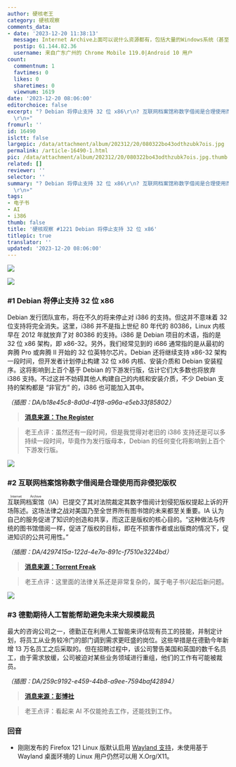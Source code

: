 ```yaml
---
author: 硬核老王
category: 硬核观察
comments_data:
- date: '2023-12-20 11:38:13'
  message: Internet Archive上面可以说什么资源都有，包括大量的Windows系统（甚至包括不少泄露或公开发布的测试版）。如果要打击盗版，这些资源可能也会被删除。
  postip: 61.144.82.36
  username: 来自广东广州的 Chrome Mobile 119.0|Android 10 用户
count:
  commentnum: 1
  favtimes: 0
  likes: 0
  sharetimes: 0
  viewnum: 1619
date: '2023-12-20 08:06:00'
editorchoice: false
excerpt: "? Debian 将停止支持 32 位 x86\r\n? 互联网档案馆称数字借阅是合理使用而非侵犯版权\r\n? 德勤期待人工智能帮助避免未来大规模裁员\r\n»
  \r\n»"
fromurl: ''
id: 16490
islctt: false
largepic: /data/attachment/album/202312/20/080322bo43odthzubk7ois.jpg
permalink: /article-16490-1.html
pic: /data/attachment/album/202312/20/080322bo43odthzubk7ois.jpg.thumb.jpg
related: []
reviewer: ''
selector: ''
summary: "? Debian 将停止支持 32 位 x86\r\n? 互联网档案馆称数字借阅是合理使用而非侵犯版权\r\n? 德勤期待人工智能帮助避免未来大规模裁员\r\n»
  \r\n»"
tags:
- 电子书
- AI
- i386
thumb: false
title: '硬核观察 #1221 Debian 将停止支持 32 位 x86'
titlepic: true
translator: ''
updated: '2023-12-20 08:06:00'
---
```


![](/data/attachment/album/202312/20/080322bo43odthzubk7ois.jpg)


![](/data/attachment/album/202312/20/080335a5t5i5ttht7b454m.png)


### #1 Debian 将停止支持 32 位 x86


Debian 发行团队宣布，将在不久的将来停止对 i386 的支持。但这并不意味着 32 位支持将完全消失。这里，i386 并不是指上世纪 80 年代的 80386，Linux 内核早在 2012 年就放弃了对 80386 的支持。i386 是 Debian 项目的术语，指的是 32 位 x86 架构，即 x86-32。另外，我们经常见到的 i686 通常指的是从最初的奔腾 Pro 或奔腾 II 开始的 32 位英特尔芯片。Debian 还将继续支持 x86-32 架构一段时间，但开发者计划停止构建 32 位 x86 内核、安装介质和 Debian 安装程序。这将影响到上百个基于 Debian 的下游发行版，估计它们大多数也将放弃 i386 支持。不过这并不妨碍其他人构建自己的内核和安装介质，不少 Debian 支持的架构都是 “非官方” 的，i386 也可能加入其中。


*（插图：DA/b18e45c8-8d0d-41f8-a96a-e5eb33f85802）*



> 
> **[消息来源：The Register](https://www.theregister.com/2023/12/19/debian_to_drop_x86_32/)**
> 
> 
> 



> 
> 老王点评：虽然还有一段时间，但是我觉得对老旧的 i386 支持还是可以多持续一段时间，毕竟作为发行版母本，Debian 的任何变化将影响到上百个下游发行版。
> 
> 
> 


![](/data/attachment/album/202312/20/080413yrrub5fvvyg5xvuu.png)


### #2 互联网档案馆称数字借阅是合理使用而非侵犯版权


<ruby> 互联网档案馆 <rt>  Internet Archive </rt></ruby>（IA）已提交了其对法院裁定其数字借阅计划侵犯版权提起上诉的开场陈述。这场法律之战对美国乃至全世界所有图书馆的未来都至关重要。IA 认为自己的服务促进了知识的创造和共享，而这正是版权的核心目的。“这种做法与传统的图书馆借阅一样，促进了版权的目标，即在不损害作者或出版商的情况下，促进知识的公共可用性。”


*（插图：DA/4297415a-122d-4e7a-891c-f7510e3224bd）*



> 
> **[消息来源：Torrent Freak](https://torrentfreak.com/internet-archive-digital-lending-is-fair-use-not-copyright-infringement-231218/)**
> 
> 
> 



> 
> 老王点评：这里面的法律关系还是非常复杂的，属于电子书兴起后新问题。
> 
> 
> 


![](/data/attachment/album/202312/20/080540imyvva9t9k8njn89.png)


### #3 德勤期待人工智能帮助避免未来大规模裁员


最大的咨询公司之一，德勤正在利用人工智能来评估现有员工的技能，并制定计划，将员工从业务较冷门的部门调到需求更旺盛的岗位。这些举措是在德勤今年新增 13 万名员工之后采取的。但在招聘过程中，该公司警告美国和英国的数千名员工，由于需求放缓，公司被迫对某些业务领域进行重组，他们的工作有可能被裁员。


*（插图：DA/259c9192-e459-44b8-a9ee-7594baf42894）*



> 
> **[消息来源：彭博社](https://www.bloomberg.com/news/articles/2023-12-17/ai-could-be-helping-deloitte-avoid-mass-layoffs-in-the-future)**
> 
> 
> 



> 
> 老王点评：看起来 AI 不仅能抢去工作，还能找到工作。
> 
> 
> 


### 回音


* 刚刚发布的 Firefox 121 Linux 版默认启用 [Wayland 支持](https://www.phoronix.com/news/Firefox-121-Available)，未使用基于 Wayland 桌面环境的 Linux 用户仍然可以用 X.Org/X11。